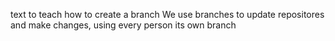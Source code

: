 text to teach how to create a branch
We use branches to update repositores and make changes, using every person its own branch